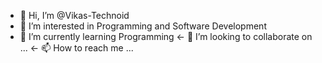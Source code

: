 - 👋 Hi, I’m @Vikas-Technoid
- 👀 I’m interested in Programming and Software Development
- 🌱 I’m currently learning Programming
<- 💞️ I’m looking to collaborate on ...
<- 📫 How to reach me ...

<!---
Vikas-Technoid/Vikas-Technoid is a ✨ special ✨ repository because its `README.md` (this file) appears on your GitHub profile.
You can click the Preview link to take a look at your changes.
--->
